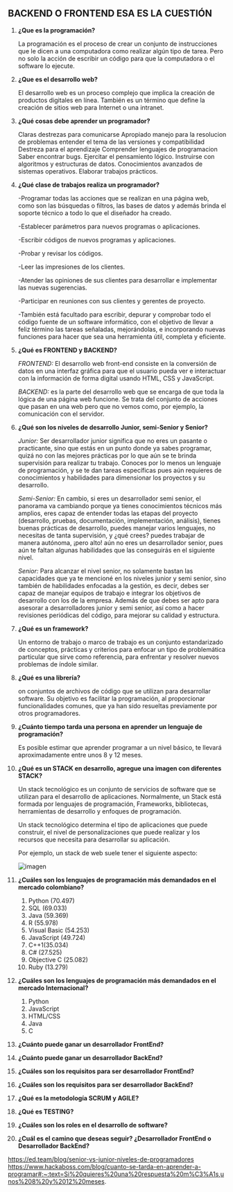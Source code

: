 ## BACKEND O FRONTEND ESA ES LA CUESTIÓN ##

1. **¿Que es la programación?**

    La programación es el proceso de crear un conjunto de instrucciones que le dicen a una computadora como realizar algún tipo de tarea. Pero no solo la acción de escribir un código para que la computadora o el software lo ejecute.

1. **¿Que es el desarrollo web?**

    El desarrollo web es un proceso complejo que implica la creación de productos digitales en línea.​ También es un término que define la creación de sitios web para Internet o una intranet. 

1. **¿Qué cosas debe aprender un programador?**

    Claras destrezas para comunicarse
    Apropiado manejo para la resolucion de problemas
    entender el tema de las versiones y compatibilidad
    Destreza para el aprendizaje
    Comprender lenguajes de programacion
    Saber encontrar bugs.
    Ejercitar el pensamiento lógico. 
    Instruirse con algoritmos y estructuras de datos.
    Conocimientos avanzados de sistemas operativos.
    Elaborar trabajos prácticos.

1. **¿Qué clase de trabajos realiza un programador?**

    -Programar todas las acciones que se realizan en una página web, como son las búsquedas o filtros, las bases de datos y además brinda el soporte técnico a todo lo que el diseñador ha creado.

    -Establecer parámetros para nuevos programas o aplicaciones.

    -Escribir códigos de nuevos programas y aplicaciones.

    -Probar y revisar los códigos.

    -Leer las impresiones de los clientes.

    -Atender las opiniones de sus clientes para desarrollar e implementar las nuevas sugerencias.

    -Participar en reuniones con sus clientes y gerentes de proyecto.

    -También está facultado para escribir, depurar y comprobar todo el código fuente de un software informático, con el objetivo de llevar a feliz término las tareas señaladas, mejorándolas, e incorporando nuevas funciones para hacer que sea una herramienta útil, completa y eficiente.

1. **¿Qué es FRONTEND y BACKEND?**

    *FRONTEND:* El desarrollo web front-end consiste en la conversión de datos en una interfaz gráfica para que el usuario pueda ver e interactuar con la información de forma digital usando HTML, CSS y JavaScript.

    *BACKEND:* es la parte del desarrollo web que se encarga de que toda la lógica de una página web funcione. Se trata del conjunto de acciones que pasan en una web pero que no vemos como, por ejemplo, la comunicación con el servidor.

1. **¿Qué son los niveles de desarrollo Junior, semi-Senior y Senior?**

    *Junior:* Ser desarrollador junior significa que no eres un pasante o practicante, sino que estás en un punto donde ya sabes programar, quizá no con las mejores prácticas por lo que aún se te brinda supervisión para realizar tu trabajo. Conoces por lo menos un lenguaje de programación, y se te dan tareas específicas pues aún requieres de conocimientos y habilidades para dimensionar los proyectos y su desarrollo.

    *Semi-Senior:* En cambio, si eres un desarrollador semi senior, el panorama va cambiando porque ya tienes conocimientos técnicos más amplios, eres capaz de entender todas las etapas del proyecto (desarrollo, pruebas, documentación, implementación, análisis), tienes buenas prácticas de desarrollo, puedes manejar varios lenguajes, no necesitas de tanta supervisión, y ¿qué crees? puedes trabajar de manera autónoma, ¡pero alto! aún no eres un desarrollador senior, pues aún te faltan algunas habilidades que las conseguirás en el siguiente nivel.

    *Senior:* Para alcanzar el nivel senior, no solamente bastan las capacidades que ya te mencioné en los niveles junior y semi senior, sino también de habilidades enfocadas a la gestión, es decir, debes ser capaz de manejar equipos de trabajo e integrar los objetivos de desarrollo con los de la empresa. Además de que debes ser apto para asesorar a desarrolladores junior y semi senior, así como a hacer revisiones periódicas del código, para mejorar su calidad y estructura.

1. **¿Qué es un framework?**

    Un entorno de trabajo​ o marco de trabajo​ es un conjunto estandarizado de conceptos, prácticas y criterios para enfocar un tipo de problemática particular que sirve como referencia, para enfrentar y resolver nuevos problemas de índole similar.

1. **¿Qué es una librería?**

    on conjuntos de archivos de código que se utilizan para desarrollar software. Su objetivo es facilitar la programación, al proporcionar funcionalidades comunes, que ya han sido resueltas previamente por otros programadores.

1. **¿Cuánto tiempo tarda una persona en aprender un lenguaje de programación?**

    Es posible estimar que aprender programar a un nivel básico, te llevará aproximadamente entre unos 8 y 12 meses.

1. **¿Qué es un STACK en desarrollo, agregue una imagen con diferentes STACK?**

    Un stack tecnológico es un conjunto de servicios de software que se utilizan para el desarrollo de aplicaciones. Normalmente, un Stack está formada por lenguajes de programación, Frameworks, bibliotecas, herramientas de desarrollo y enfoques de programación.

    Un stack tecnológico determina el tipo de aplicaciones que puede construir, el nivel de personalizaciones que puede realizar y los recursos que necesita para desarrollar su aplicación.

    Por ejemplo, un stack de web suele tener el siguiente aspecto:

    ![imagen](https://www.syntonize.com/wp-content/uploads/2022/04/Stack-web.png)

1. **¿Cuáles son los lenguajes de programación más demandados en el mercado colombiano?**

    1. Python (70.497)
    1. SQL (69.033)
    1. Java (59.369)
    1. R (55.978)
    1. Visual Basic (54.253)
    1. JavaScript (49.724)
    1. C++1(35.034)
    1. C# (27.525)
    1. Objective C (25.082)
    1. Ruby (13.279)
    
1. **¿Cuáles son los lenguajes de programación más demandados en el mercado Internacional?**

    1. Python
    1. JavaScript
    1. HTML/CSS
    1. Java
    1. C

1. **¿Cuánto puede ganar un desarrollador FrontEnd?**
1. **¿Cuánto puede ganar un desarrollador BackEnd?**
1. **¿Cuáles son los requisitos para ser desarrollador FrontEnd?**
1. **¿Cuáles son los requisitos para ser desarrollador BackEnd?**
1. **¿Qué es la metodología SCRUM y AGILE?**
1. **¿Qué es TESTING?**
1. **¿Cuáles son los roles en el desarrollo de software?**
1. **¿Cuál es el camino que deseas seguir? ¿Desarrollador FrontEnd o Desarrollador BackEnd?**


https://ed.team/blog/senior-vs-junior-niveles-de-programadores
https://www.hackaboss.com/blog/cuanto-se-tarda-en-aprender-a-programar#:~:text=Si%20quieres%20una%20respuesta%20m%C3%A1s,unos%208%20y%2012%20meses.